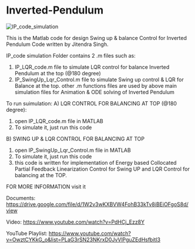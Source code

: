 # Inverted-Pendulum

![IP_code_simulation](https://user-images.githubusercontent.com/88198964/127679261-1982b59d-c239-44f1-b1dc-bf42f00caeeb.gif)

This is the Matlab code for design Swing up & balance Control for Inverted Pendulum
Code written by Jitendra Singh.

IP_code simulation Folder contains 2 .m files such as:
 1. IP_LQR_code.m file to simulate LQR control for balance Inverted Pendulum at the top (@180 degree)
 2. IP_SwingUp_Lqr_Control.m file to simulate Swing up control & LQR for Balance at the top.
other .m functions files are used by above main simulation files for Animation & ODE solving of Inverted Pendulum

To run suimulation:
A) LQR CONTROL FOR BALANCING AT TOP (@180 degree):
1. open IP_LQR_code.m file in MATLAB
2. To simulate it, just run this code

B) SWING UP & LQR CONTROL FOR BALANCING AT TOP
1. open IP_SwingUp_Lqr_Control.m file in MATLAB
2. To simulate it, just run this code
3. this code is written for implementation of Energy based Collocated Partial Feedback Linearization Control for 
Swing UP and LQR Control for balancing at the TOP.

FOR MORE INFORMATION
visit it

Documents: https://drive.google.com/file/d/1W2v3wKXBVW4FohB33kTv8iBEiOFgoS8d/view

Video: https://www.youtube.com/watch?v=PdHCj_Ezz8Y

YouTube Playlist: https://www.youtube.com/watch?v=OwztCYKkG_o&list=PLaG3rSN23NKrxD0JvVlPguZEdHsfbitl3
